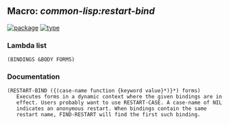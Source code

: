 ## Macro: ***common-lisp:restart-bind***
[![package](https://img.shields.io/badge/Package-COMMON--LISP-5f9ea0.svg?style=social&colorA=999999)](../) [![type](https://img.shields.io/badge/Type-Macro-5f9ea0.svg?style=social&colorA=999999)](../#macro) 
### Lambda list
```
(BINDINGS &BODY FORMS)
```
### Documentation
```
(RESTART-BIND ({(case-name function {keyword value}*)}*) forms)
   Executes forms in a dynamic context where the given bindings are in
   effect. Users probably want to use RESTART-CASE. A case-name of NIL
   indicates an anonymous restart. When bindings contain the same
   restart name, FIND-RESTART will find the first such binding.
```
